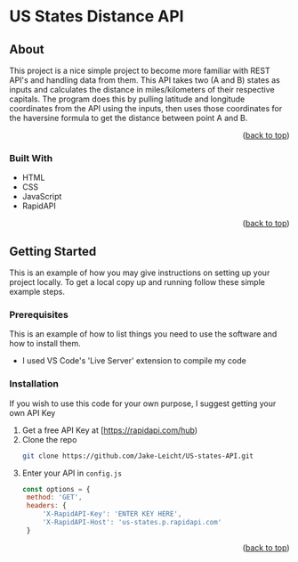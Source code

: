 # US States Distance API
## About

This project is a nice simple project to become more familiar with REST API's and handling data from them. This API takes two (A and B) states as inputs and calculates the distance in miles/kilometers of their respective capitals.
The program does this by pulling latitude and longitude coordinates from the API using the inputs, then uses those coordinates for the haversine formula to get the distance between point A and B.

<p align="right">(<a href="#readme-top">back to top</a>)</p>



### Built With

* HTML
* CSS
* JavaScript
* RapidAPI

<p align="right">(<a href="#readme-top">back to top</a>)</p>



<!-- GETTING STARTED -->
## Getting Started

This is an example of how you may give instructions on setting up your project locally.
To get a local copy up and running follow these simple example steps.

### Prerequisites

This is an example of how to list things you need to use the software and how to install them.
* I used VS Code's 'Live Server' extension to compile my code

### Installation
If you wish to use this code for your own purpose, I suggest getting your own API Key

1. Get a free API Key at [https://rapidapi.com/hub)
2. Clone the repo
   ```sh
   git clone https://github.com/Jake-Leicht/US-states-API.git
   ```
4. Enter your API in `config.js`
   ```js
   const options = {
	method: 'GET',
	headers: {
		'X-RapidAPI-Key': 'ENTER KEY HERE',
		'X-RapidAPI-Host': 'us-states.p.rapidapi.com'
	}

<p align="right">(<a href="#readme-top">back to top</a>)</p>
